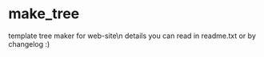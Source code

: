 # make_tree
template tree maker for web-site\n
details you can read in readme.txt or by changelog :)
